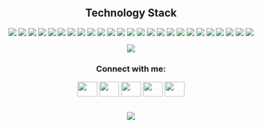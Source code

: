 

<!--  <div align="center">
 <a href="https://github.com/ryo-ma/github-profile-trophy"> 
  <img src="https://github-profile-trophy.vercel.app/?username=MZhann&theme=onedark" alt="trophies"/>
 </a> 
</div>  -->
<!--
<p align="center">
 <img src="https://badges.pufler.dev/visits/MZhann/MZhann"/> 
 <img src="https://badges.pufler.dev/years/MZhann"/>
 <img src="https://badges.pufler.dev/repos/MZhann"/>
 <img src="https://badges.pufler.dev/commits/monthly/MZhann" />
</p> 
-->


<h2 align="center">Technology Stack</h2>

<p align="center">
  <img src="https://img.shields.io/badge/-HTML5-black?style=flat-square&logo=html5&logoColor=white"/>
  <img src="https://img.shields.io/badge/-CSS3-black?style=flat-square&logo=css3&logoColor=white"/>
  <img src="https://img.shields.io/badge/-JavaScript-black?style=flat-square&logo=javascript&logoColor=white"/>
  <img src="https://img.shields.io/badge/typescript-black?style=flat-square&logo=typescript&logoColor=white"/>
  <img src="https://img.shields.io/badge/jquery-black?style=flat-square&logo=jquery&logoColor=white"/>
  <img src="https://img.shields.io/badge/-java-black?style=flat-square&logo=java&logoColor=white"/>
  <img src="https://img.shields.io/badge/react-black?style=flat-square&logo=react&logoColor=white"/>
  <img src="https://img.shields.io/badge/redux-black?style=flat-square&logo=redux&logoColor=white"/>
  <img src="https://img.shields.io/badge/Next-black?style=flat-square&logo=next.js&logoColor=white"/>
  <img src="https://img.shields.io/badge/-Figma-black?style=flat-square&logo=figma&logoColor=white"/>
  <img src="https://img.shields.io/badge/-Postman-black?style=flat-square&logo=postman&logoColor=white"/>
  <img src="https://img.shields.io/badge/-GitHub-black?style=flat-square&logo=github&logoColor=white"/>
  <img src="https://img.shields.io/badge/-Git-black?style=flat-square&logo=git&logoColor=white"/>
  <img src="https://img.shields.io/badge/tailwindcss-black?style=flat-square&logo=tailwind-css&logoColor=white"/>
  <img src="https://img.shields.io/badge/-AntDesign-black?style=flat-square&logo=ant-design&logoColor=white"/>
  <img src="https://img.shields.io/badge/-Swagger-black?style=flat-square&logo=swagger&logoColor=white"/>
  <img src="https://img.shields.io/badge/-MongoDB-black?style=flat-square&logo=mongodb&logoColor=white"/>
  <img src="https://img.shields.io/badge/-MySQL-black?style=flat-square&logo=mysql&logoColor=white"/>
  <img src="https://img.shields.io/badge/-PostgreSQL-black?style=flat-square&logo=postgresql&logoColor=white"/>
  <img src="https://img.shields.io/badge/-PLSQL-black?style=flat-square&logo=plsql&logoColor=white"/>
  <img src="https://img.shields.io/badge/NPM-black?style=flat-square&logo=npm&logoColor=white"/>
  <img src="https://img.shields.io/badge/node.js-black?style=flat-square&logo=node.js&logoColor=white"/>
  <img src="https://img.shields.io/badge/jira-black?style=flat-square&logo=jira&logoColor=white"/>
  <img src="https://img.shields.io/badge/Notion-black?style=flat-square&logo=notion&logoColor=white"/>
  <img src="https://img.shields.io/badge/unity-black?style=flat-square&logo=unity&logoColor=white"/>
</p>

<p align="center"> 
  <img src="https://skillicons.dev/icons?i=css,html,js,ts,nodejs,react,redux,next,tailwind,jquery,figma,git,github,java,bootstrap,vscode,stackoverflow,mongodb,mysql,postgresql,postman,notion,unity&perline=10">
</p>

<!--
<h2 align="center">
  My Github Stats
</h2>

<br>

<p align = "center">
  <img  src = "https://github-readme-stats.vercel.app/api?username=MZhann&show_icons=true&theme=highcontrast&line_height=27">
  <img src = "https://github-readme-stats.vercel.app/api/top-langs/?username=MZhann&hide=html,css,java,plsql&theme=highcontrast">
</p>
-->



<!--  
<p align = "center">
 <img  src="https://github-readme-streak-stats.herokuapp.com/?user=MZhann&show_icons=true&locale=en&layout=compact&theme=highcontrast&line_height=0" />
</p>
-->


<h3 align="center">Connect with me:</h3>
  <p align="center">
    <a href="https://t.me/ZhSherl" target="_blank"><img align="center" src="https://cdn.jsdelivr.net/npm/simple-icons@3.0.1/icons/telegram.svg" alt="" height="30" width="40" /></a>
    <a href="https://www.linkedin.com/in/zhanbolat-mukan-44177826a/" target="_blank"><img align="center" src="https://cdn.jsdelivr.net/npm/simple-icons@3.0.1/icons/linkedin.svg" alt="" height="30" width="40" /></a>
    <a href="https://www.instagram.com/zh.mukan/" target="_blank"><img align="center" src="https://cdn.jsdelivr.net/npm/simple-icons@3.0.1/icons/instagram.svg" alt="" height="30" width="40" /></a>
    <a href="https://vk.com/zh.mukan" target="_blank"><img align="center" src="https://cdn.jsdelivr.net/npm/simple-icons@3.0.1/icons/vk.svg" alt="" height="30" width="40" /></a>
    <a href=mailto:"zhanbolat.mukan2004@gmail.com" target="_blank"><img align="center" src="https://cdn.jsdelivr.net/npm/simple-icons@3.0.1/icons/gmail.svg" alt="" height="30"   width="40" /></a>
  </p>
  <br/>
  <div align="center">
   <a href="https://open.spotify.com/playlist/6gTdhPyo9wa1rDIRlszcQg?si=5bdf1e2e86bd4872" target="_blank">
    <img src="https://spotify-recently-played-readme.vercel.app/api?user=vinyfg8aucfn1los262d89q18&count=3"/>
  </a>
  </div>
  
